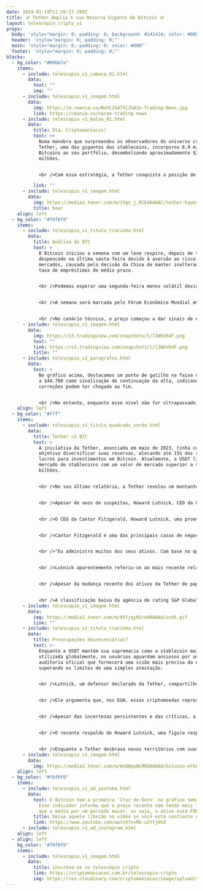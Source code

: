 ```yaml
---
date: 2024-01-19T11:50:17.399Z
title: 🪙 Tether Amplia e sua Reserva Gigante de Bitcoin 🪙
layout: telescopio_cripto_v1
props:
  body: 'style="margin: 0; padding: 0; background: #141414; color: #000"'
  header: 'style="margin: 0; padding: 0;"'
  main: 'style="margin: 0; padding: 0; color: #000"'
  footer: 'style="margin: 0; padding: 0;"'
blocks:
  - bg_color: "#00bb7e"
    items:
      - include: telescopio_v1_cabeca_01.html
        data:
          text: ""
          img: ""
      - include: telescopio_v1_imagem.html
        data:
          img: https://m.cmania.co/Na%C3%A7%C3%A3o-Trading-News.jpg
          link: https://cmania.co/nacao-trading-news
      - include: telescopio_v1_balao_01.html
        data:
          title: Olá, Criptomaníacos!
          text: >+
            Numa manobra que surpreendeu os observadores do universo cripto, a
            Tether, uma das gigantes das stablecoins, incorporou 8.9 mil
            Bitcoins ao seu portfólio, desembolsando aproximadamente $380
            milhões. 


            <br />Com essa estratégia, a Tether conquista a posição de 11ª maior detentora de Bitcoin, segundo as métricas do Dune Analytics.

          link: ""
      - include: telescopio_v1_imagem.html
        data:
          img: https://media1.tenor.com/m/1Ygn_j_RCE4AAAAC/tether-hyperbitcoinization.gif
          title: bear
    align: left
  - bg_color: "#f0f0f0"
    items:
      - include: telescopio_v1_titulo_tracinho.html
        data:
          title: Análise do BTC
          text: >
            O Bitcoin iniciou a semana com um leve respiro, depois de ter
            despencado na última sexta-feira devido à aversão ao risco nos
            mercados, causada pela decisão da China de manter inalterada sua
            taxa de empréstimos de médio prazo. 


            <br />Podemos esperar uma segunda-feira menos volátil devido ao feriado nos EUA. 


            <br />A semana será marcada pelo Fórum Econômico Mundial em Davos, na Suíça, onde o tema principal deve ser a inflação e a cadeia de suprimentos global.


            <br />No cenário técnico, o preço começou a dar sinais de estabilização, mas enquanto não conseguir romper a resistência que anteriormente atuava como suporte, qualquer movimento de alta será apenas um alívio temporário antes de possíveis quedas.
      - include: telescopio_v1_imagem.html
        data:
          img: https://s3.tradingview.com/snapshots/l/lIWbV64F.png
          text: ""
          link: https://s3.tradingview.com/snapshots/l/lIWbV64F.png
          title: ""
      - include: telescopio_v1_paragrafos.html
        data:
          text: >
            No gráfico acima, destacamos um ponto de gatilho na faixa de $44.000
            a $44.700 como sinalização de continuação da alta, indicando que as
            correções podem ter chegado ao fim. 


            <br />No entanto, enquanto esse nível não for ultrapassado, podemos esperar a continuação da correção até os níveis indicados pelas linhas brancas.
    align: left
  - bg_color: "#fff"
    items:
      - include: telescopio_v1_titulo_quadrado_verde.html
        data:
          title: Tether <3 BTC
          text: >
            A iniciativa da Tether, anunciada em maio de 2023, tinha como
            objetivo diversificar suas reservas, alocando até 15% dos seus
            lucros para investimentos em Bitcoin. Atualmente, a USDT lidera o
            mercado de stablecoins com um valor de mercado superior a $95
            bilhões.


            <br />No seu último relatório, a Tether revelou um montante de $72.6 bilhões em títulos governamentais e $1.7 bilhão em Bitcoin, entre outras alocações. 


            <br />Apesar de anos de suspeitas, Howard Lutnick, CEO da Cantor Fitzgerald, empresa que atua como custodiante da Tether, tranquilizou os céticos, afirmando que os ativos da empresa são autênticos.


            <br />O CEO da Cantor Fitzgerald, Howard Lutnick, uma proeminente figura de Wall Street, afirmou de maneira contundente que a Tether detém os fundos que declara possuir, proporcionando uma validação substancial para a gigante das stablecoins. 


            <br />Cantor Fitzgerald é uma das principais casas de negociação de títulos em Wall Street e uma das 25 negociadoras primárias de títulos do Tesouro dos EUA, permitindo negociações diretas com o Federal Reserve.


            <br />"Eu administro muitos dos seus ativos. Com base no que vi - e realizamos bastante trabalho - eles têm os fundos que afirmam ter", disse Lutnick durante uma entrevista transmitida ao vivo de Davos, na Suíça.


            <br />Lutnick aparentemente referiu-se ao mais recente relatório de atestação da Tether, que indicou que ela mantinha $86.4 bilhões em ativos em reserva até 30 de setembro, em comparação com $83.2 bilhões em passivos.


            <br />Apesar da mudança recente dos ativos da Tether de papel comercial para títulos do Tesouro dos EUA, considerados entre os ativos mais seguros do mundo, as incertezas persistem na indústria sobre a qualidade desses ativos. 


            <br />A classificação baixa da agência de rating S&P Global para a stablecoin reforçou essas suspeitas.
      - include: telescopio_v1_imagem.html
        data:
          img: https://media1.tenor.com/m/95fjqy0Sre0AAAAd/usdt.gif
          link: ""
      - include: telescopio_v1_titulo_tracinho.html
        data:
          title: Preocupações desnecessárias?
          text: >-
            Enquanto a USDT mantém sua supremacia como a stablecoin mais
            utilizada globalmente, os usuários aguardam ansiosos por uma
            auditoria oficial que fornecerá uma visão mais precisa da empresa,
            superando os limites de uma simples atestação.


            <br />Lutnick, um defensor declarado da Tether, compartilhou seus pensamentos sobre o papel do Bitcoin e das stablecoins para os americanos. 


            <br />Ele argumenta que, nos EUA, essas criptomoedas representam ativos especulativos, enquanto em nações como Argentina, Venezuela e Turquia, têm uma relevância mais substancial, servindo como uma forma de ancoragem ao dólar.


            <br />Apesar das incertezas persistentes e das críticas, a Tether continua firme em seu caminho para se tornar uma das principais detentoras de Bitcoin. 


            <br />O recente respaldo de Howard Lutnick, uma figura respeitada em Wall Street, adiciona um novo capítulo à narrativa, mas o ceticismo ainda permeia o ecossistema cripto.


            <br />Enquanto a Tether desbrava novos territórios com suas aquisições de Bitcoin, o universo cripto, como sempre, aguarda ansiosamente as próximas reviravoltas e descobertas dessa emocionante jornada. 🚀🌌
      - include: telescopio_v1_imagem.html
        data:
          img: https://media1.tenor.com/m/WsQWppWLRRQAAAAd/bitcoin-ethereum.gif
    align: left
  - bg_color: "#f0f0f0"
    items:
      - include: telescopio_v1_ad_youtube.html
        data:
          text: O Bitcoin tem a primeira 'Cruz de Ouro' no gráfico semanal na história!
            Esse indicador informa que o preço recente vem tendo mais força do
            que a média por um período maior, ou seja, o ativo está FORTE.
          title: Deixa aquele likezão no vídeo se você está confiante no BTC!
          link: https://www.youtube.com/watch?v=MU-u2YtjHt8
      - include: telescopio_v1_ad_instagram.html
    align: left
  - align: left
    bg_color: "#f0f0f0"
    items:
      - include: telescopio_v1_imagem.html
        data:
          title: inscreva-se no telescópio cripto
          link: https://criptomaniacos.com.br/telescopio-cripto
          img: https://res.cloudinary.com/criptomaniacos/image/upload/v1662133224/telescopio/inscreva-se-telescopio.png
---
```

